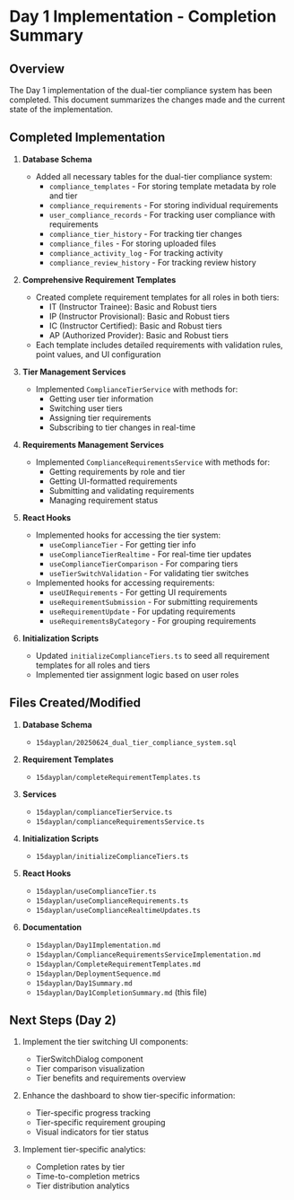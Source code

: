 # Day 1 Implementation - Completion Summary

## Overview

The Day 1 implementation of the dual-tier compliance system has been completed. This document summarizes the changes made and the current state of the implementation.

## Completed Implementation

1. **Database Schema**
   - Added all necessary tables for the dual-tier compliance system:
     - `compliance_templates` - For storing template metadata by role and tier
     - `compliance_requirements` - For storing individual requirements
     - `user_compliance_records` - For tracking user compliance with requirements
     - `compliance_tier_history` - For tracking tier changes
     - `compliance_files` - For storing uploaded files
     - `compliance_activity_log` - For tracking activity
     - `compliance_review_history` - For tracking review history

2. **Comprehensive Requirement Templates**
   - Created complete requirement templates for all roles in both tiers:
     - IT (Instructor Trainee): Basic and Robust tiers
     - IP (Instructor Provisional): Basic and Robust tiers
     - IC (Instructor Certified): Basic and Robust tiers
     - AP (Authorized Provider): Basic and Robust tiers
   - Each template includes detailed requirements with validation rules, point values, and UI configuration

3. **Tier Management Services**
   - Implemented `ComplianceTierService` with methods for:
     - Getting user tier information
     - Switching user tiers
     - Assigning tier requirements
     - Subscribing to tier changes in real-time

4. **Requirements Management Services**
   - Implemented `ComplianceRequirementsService` with methods for:
     - Getting requirements by role and tier
     - Getting UI-formatted requirements
     - Submitting and validating requirements
     - Managing requirement status

5. **React Hooks**
   - Implemented hooks for accessing the tier system:
     - `useComplianceTier` - For getting tier info
     - `useComplianceTierRealtime` - For real-time tier updates
     - `useComplianceTierComparison` - For comparing tiers
     - `useTierSwitchValidation` - For validating tier switches
   - Implemented hooks for accessing requirements:
     - `useUIRequirements` - For getting UI requirements
     - `useRequirementSubmission` - For submitting requirements
     - `useRequirementUpdate` - For updating requirements
     - `useRequirementsByCategory` - For grouping requirements

6. **Initialization Scripts**
   - Updated `initializeComplianceTiers.ts` to seed all requirement templates for all roles and tiers
   - Implemented tier assignment logic based on user roles

## Files Created/Modified

1. **Database Schema**
   - `15dayplan/20250624_dual_tier_compliance_system.sql`

2. **Requirement Templates**
   - `15dayplan/completeRequirementTemplates.ts`

3. **Services**
   - `15dayplan/complianceTierService.ts`
   - `15dayplan/complianceRequirementsService.ts`

4. **Initialization Scripts**
   - `15dayplan/initializeComplianceTiers.ts`

5. **React Hooks**
   - `15dayplan/useComplianceTier.ts`
   - `15dayplan/useComplianceRequirements.ts`
   - `15dayplan/useComplianceRealtimeUpdates.ts`

6. **Documentation**
   - `15dayplan/Day1Implementation.md`
   - `15dayplan/ComplianceRequirementsServiceImplementation.md`
   - `15dayplan/CompleteRequirementTemplates.md`
   - `15dayplan/DeploymentSequence.md`
   - `15dayplan/Day1Summary.md`
   - `15dayplan/Day1CompletionSummary.md` (this file)

## Next Steps (Day 2)

1. Implement the tier switching UI components:
   - TierSwitchDialog component
   - Tier comparison visualization
   - Tier benefits and requirements overview

2. Enhance the dashboard to show tier-specific information:
   - Tier-specific progress tracking
   - Tier-specific requirement grouping
   - Visual indicators for tier status

3. Implement tier-specific analytics:
   - Completion rates by tier
   - Time-to-completion metrics
   - Tier distribution analytics